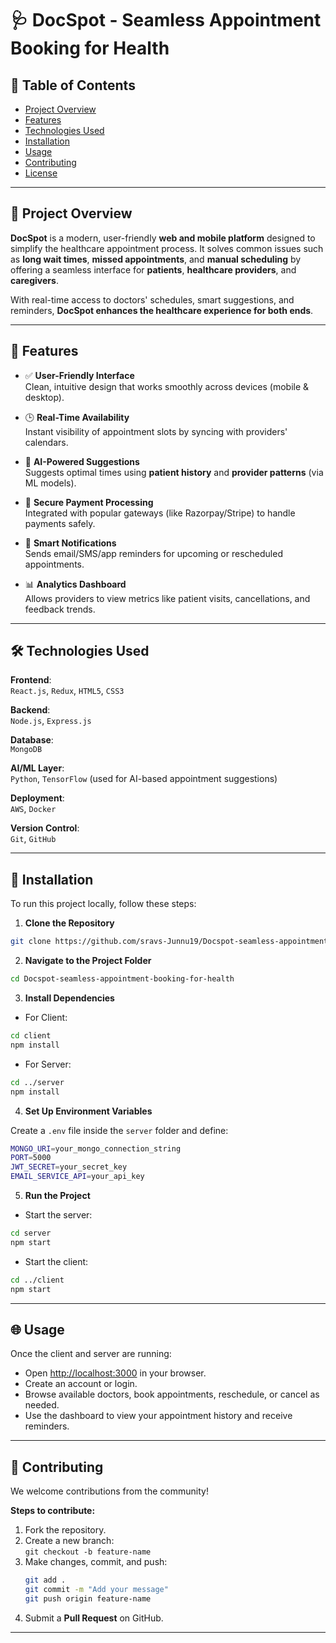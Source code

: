 
# 🩺 DocSpot - Seamless Appointment Booking for Health

## 📑 Table of Contents
- [Project Overview    ](#project-overview)
- [Features](#features)
- [Technologies Used](#technologies-used)
- [Installation](#installation)
- [Usage](#usage)
- [Contributing](#contributing)
- [License](#license)

---

## 🧠 Project Overview

**DocSpot** is a modern, user-friendly **web and mobile platform** designed to simplify the healthcare appointment process. It solves common issues such as **long wait times**, **missed appointments**, and **manual scheduling** by offering a seamless interface for **patients**, **healthcare providers**, and **caregivers**.

With real-time access to doctors' schedules, smart suggestions, and reminders, **DocSpot enhances the healthcare experience for both ends**.

---

## 🚀 Features

- ✅ **User-Friendly Interface**  
  Clean, intuitive design that works smoothly across devices (mobile & desktop).

- 🕒 **Real-Time Availability**  
  Instant visibility of appointment slots by syncing with providers' calendars.

- 🤖 **AI-Powered Suggestions**  
  Suggests optimal times using **patient history** and **provider patterns** (via ML models).

- 🔐 **Secure Payment Processing**  
  Integrated with popular gateways (like Razorpay/Stripe) to handle payments safely.

- 🔔 **Smart Notifications**  
  Sends email/SMS/app reminders for upcoming or rescheduled appointments.

- 📊 **Analytics Dashboard**  
  Allows providers to view metrics like patient visits, cancellations, and feedback trends.

---

## 🛠️ Technologies Used

**Frontend**:  
`React.js`, `Redux`, `HTML5`, `CSS3`

**Backend**:  
`Node.js`, `Express.js`

**Database**:  
`MongoDB`

**AI/ML Layer**:  
`Python`, `TensorFlow` (used for AI-based appointment suggestions)

**Deployment**:  
`AWS`, `Docker`

**Version Control**:  
`Git`, `GitHub`

---

## 🧩 Installation

To run this project locally, follow these steps:

1. **Clone the Repository**
```bash
git clone https://github.com/sravs-Junnu19/Docspot-seamless-appointment-booking-for-health.git
```

2. **Navigate to the Project Folder**
```bash
cd Docspot-seamless-appointment-booking-for-health
```

3. **Install Dependencies**

- For Client:
```bash
cd client
npm install
```

- For Server:
```bash
cd ../server
npm install
```

4. **Set Up Environment Variables**

Create a `.env` file inside the `server` folder and define:

```bash
MONGO_URI=your_mongo_connection_string
PORT=5000
JWT_SECRET=your_secret_key
EMAIL_SERVICE_API=your_api_key
```

5. **Run the Project**

- Start the server:
```bash
cd server
npm start
```

- Start the client:
```bash
cd ../client
npm start
```

---

## 🌐 Usage

Once the client and server are running:

- Open [http://localhost:3000](http://localhost:3000) in your browser.
- Create an account or login.
- Browse available doctors, book appointments, reschedule, or cancel as needed.
- Use the dashboard to view your appointment history and receive reminders.

---

## 🤝 Contributing

We welcome contributions from the community!

**Steps to contribute:**

1. Fork the repository.
2. Create a new branch:  
   `git checkout -b feature-name`
3. Make changes, commit, and push:
   ```bash
   git add .
   git commit -m "Add your message"
   git push origin feature-name
   ```
4. Submit a **Pull Request** on GitHub.

---

